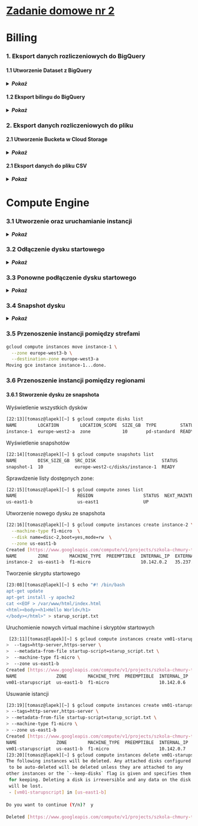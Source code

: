 # [Zadanie domowe nr 2](https://szkolachmury.pl/google-cloud-platform-droga-architekta/tydzien-2-podstawy-pracy-z-gcp/zadanie-domowe-nr-2/)

# Billing

### 1. Eksport danych rozliczeniowych do BigQuery

#### 1.1 Utworzenie Dataset z BigQuery

<details>
  <summary><b><i>Pokaż</i></b></summary>

![BigQuery](./img/dataset.jpg "BigQuery")
![BigQuery](./img/dataset2.jpg "BigQuery")
</details>

#### 1.2 Eksport bilingu do BigQuery

<details>
  <summary><b><i>Pokaż</i></b></summary>

![BigQuery](./img/eksport1.jpg "Export")
![BigQuery](./img/eksport2.jpg "Export")
![BigQuery](./img/eksport3.jpg "Export")
</details>

### 2. Eksport danych rozliczeniowych do pliku

#### 2.1 Utworzenie Bucketa w Cloud Storage

<details>
  <summary><b><i>Pokaż</i></b></summary>

![CloudStorage](./img/bucket1.jpg "CloudStorage")
![CloudStorage](./img/bucket2.jpg "CloudStorage")
![CloudStorage](./img/bucket3.jpg "CloudStorage")
![CloudStorage](./img/bucket4.jpg "CloudStorage")
</details>

#### 2.1 Eksport danych do pliku CSV

<details>
  <summary><b><i>Pokaż</i></b></summary>

![CloudStorage](./img/plik_csv1.jpg "CloudStorage")
![CloudStorage](./img/plik_csv2.jpg "CloudStorage")
![CloudStorage](./img/plik_csv3.jpg "CloudStorage")
</details>

# Compute Engine

### 3.1 Utworzenie oraz uruchamianie instancji

<details>
  <summary><b><i>Pokaż</i></b></summary>

![ComputeEngine](./img/instancja1.jpg "ComputeEngine")
![ComputeEngine](./img/instancja2.jpg "ComputeEngine")
</details>

### 3.2 Odłączenie dysku startowego

<details>
  <summary><b><i>Pokaż</i></b></summary>

![ComputeEngine](./img/odlaczanie1.jpg "ComputeEngine")
![ComputeEngine](./img/odlaczanie2.jpg "ComputeEngine")
![ComputeEngine](./img/odlaczanie3.jpg "ComputeEngine")
</details>

### 3.3 Ponowne podłączenie dysku startowego

<details>
  <summary><b><i>Pokaż</i></b></summary>

![ComputeEngine](./img/podlaczenie1.jpg "ComputeEngine")
![ComputeEngine](./img/podlaczenie2.jpg "ComputeEngine")
![ComputeEngine](./img/podlaczenie3.jpg "ComputeEngine")
</details>

### 3.4 Snapshot dysku

<details>
  <summary><b><i>Pokaż</i></b></summary>

![ComputeEngine](./img/snapshot1.jpg "ComputeEngine")
![ComputeEngine](./img/snapshot2.jpg "ComputeEngine")
</details>

### 3.5 Przenoszenie instancji pomiędzy strefami

```bash
gcloud compute instances move instance-1 \
  --zone europe-west3-b \
  --destination-zone europe-west3-a
Moving gce instance instance-1...done.
```

### 3.6 Przenoszenie instancji pomiędzy regionami

#### 3.6.1 Stworzenie dysku ze snapshota
Wyświetlenie wszystkich dysków
```bash
[22:13][tomasz@lapek][~] $ gcloud compute disks list 
NAME        LOCATION        LOCATION_SCOPE  SIZE_GB  TYPE         STATUS
instance-1  europe-west2-a  zone            10       pd-standard  READY
```

Wyświetlenie snapshotów
```bash
[22:14][tomasz@lapek][~] $ gcloud compute snapshots list 
NAME        DISK_SIZE_GB  SRC_DISK                         STATUS
snapshot-1  10            europe-west2-c/disks/instance-1  READY
```

Sprawdzenie listy dostępnych zone:
```bash
[22:15][tomasz@lapek][~] $ gcloud compute zones list 
NAME                       REGION                   STATUS  NEXT_MAINTENANCE  TURNDOWN_DATE
us-east1-b                 us-east1                 UP
```

Utworzenie nowego dysku ze snapshota
```bash
[22:16][tomasz@lapek][~] $ gcloud compute instances create instance-2 \
  --machine-type f1-micro  \
  --disk name=disc-2,boot=yes,mode=rw  \
  --zone us-east1-b
Created [https://www.googleapis.com/compute/v1/projects/szkola-chmury-tk/zones/us-east1-b/instances/instance-2].
NAME        ZONE        MACHINE_TYPE  PREEMPTIBLE  INTERNAL_IP  EXTERNAL_IP     STATUS
instance-2  us-east1-b  f1-micro                   10.142.0.2   35.237.118.234  RUNNING
```

Tworzenie skryptu startowego
```bash
[23:08][tomasz@lapek][~] $ echo "#! /bin/bash
apt-get update
apt-get install -y apache2
cat <<EOF > /var/www/html/index.html
<html><body><h1>Hello World</h1>
</body></html>" > starup_script.txt

```

Uruchomienie nowych virtual machine i skryptów startowych
```bash
 [23:11][tomasz@lapek][~] $ gcloud compute instances create vm01-starupscript \
>  --tags=http-server,https-server \
>  --metadata-from-file startup-script=starup_script.txt \
>  --machine-type f1-micro \
>  --zone us-east1-b
Created [https://www.googleapis.com/compute/v1/projects/szkola-chmury-tk/zones/us-east1-b/instances/vm01-starupscript].
NAME               ZONE        MACHINE_TYPE  PREEMPTIBLE  INTERNAL_IP  EXTERNAL_IP     STATUS
vm01-starupscript  us-east1-b  f1-micro                   10.142.0.6   35.237.118.234  RUNNING
```
Usuwanie istancji
```bash
[23:19][tomasz@lapek][~] $ gcloud compute instances create vm01-starupscript \
> --tags=http-server,https-server \
> --metadata-from-file startup-script=starup_script.txt \
> --machine-type f1-micro \
> --zone us-east1-b
Created [https://www.googleapis.com/compute/v1/projects/szkola-chmury-tk/zones/us-east1-b/instances/vm01-starupscript].
NAME               ZONE        MACHINE_TYPE  PREEMPTIBLE  INTERNAL_IP  EXTERNAL_IP     STATUS
vm01-starupscript  us-east1-b  f1-micro                   10.142.0.7   35.237.118.234  RUNNING
[23:20][tomasz@lapek][~] $ gcloud compute instances delete vm01-starupscript --zone=us-east1-b
The following instances will be deleted. Any attached disks configured
 to be auto-deleted will be deleted unless they are attached to any 
other instances or the `--keep-disks` flag is given and specifies them
 for keeping. Deleting a disk is irreversible and any data on the disk
 will be lost.
 - [vm01-starupscript] in [us-east1-b]

Do you want to continue (Y/n)?  y

Deleted [https://www.googleapis.com/compute/v1/projects/szkola-chmury-tk/zones/us-east1-b/instances/vm01-starupscript].
```